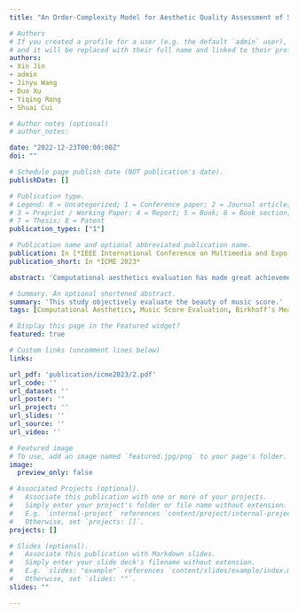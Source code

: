 ```yaml
---
title: "An Order-Complexity Model for Aesthetic Quality Assessment of Symbolic Homophony Music Scores"

# Authors
# If you created a profile for a user (e.g. the default `admin` user), write the username (folder name) here 
# and it will be replaced with their full name and linked to their profile.
authors:
- Xin Jin
- admin
- Jinyu Wang
- Duo Xu
- Yiqing Rong
- Shuai Cui

# Author notes (optional)
# author_notes:

date: "2022-12-23T00:00:00Z"
doi: ""

# Schedule page publish date (NOT publication's date).
publishDate: []

# Publication type.
# Legend: 0 = Uncategorized; 1 = Conference paper; 2 = Journal article;
# 3 = Preprint / Working Paper; 4 = Report; 5 = Book; 6 = Book section;
# 7 = Thesis; 8 = Patent
publication_types: ["1"]

# Publication name and optional abbreviated publication name.
publication: In [*IEEE International Conference on Multimedia and Expo (ICME) (CCF-B), Brisbane, 10-14 July, 2023.*] [[ArXiv]](https://arxiv.org/abs/2301.05908)
publication_short: In *ICME 2023*

abstract: 'Computational aesthetics evaluation has made great achievements in the field of visual arts, but the research work on music still needs to be explored. Although the existing work of music generation is very substantial, the quality of music score generated by AI is relatively poor compared with that created by human composers. The music scores created by AI are usually monotonous and devoid of emotion. Based on Birkhoff’s aesthetic measure, this paper proposes an objective quantitative evaluation method for homophony music score aesthetic quality assessment. The main contributions of our work are as follows: first, we put forward a homophony music score aesthetic model to objectively evaluate the quality of music score as a baseline model; second, we put forward eight basic music features and four music aesthetic features.'

# Summary. An optional shortened abstract.
summary: 'This study objectively evaluate the beauty of music score.'
tags: [Computational Aesthetics, Music Score Evaluation, Birkhoff’s Measure, Music Information Retrieval]

# Display this page in the Featured widget?
featured: true

# Custom links (uncomment lines below)
links:

url_pdf: 'publication/icme2023/2.pdf'
url_code: ''
url_dataset: ''
url_poster: ''
url_project: ''
url_slides: ''
url_source: ''
url_video: ''

# Featured image
# To use, add an image named `featured.jpg/png` to your page's folder. 
image:
  preview_only: false

# Associated Projects (optional).
#   Associate this publication with one or more of your projects.
#   Simply enter your project's folder or file name without extension.
#   E.g. `internal-project` references `content/project/internal-project/index.md`.
#   Otherwise, set `projects: []`.
projects: []

# Slides (optional).
#   Associate this publication with Markdown slides.
#   Simply enter your slide deck's filename without extension.
#   E.g. `slides: "example"` references `content/slides/example/index.md`.
#   Otherwise, set `slides: ""`.
slides: ""

---
```


